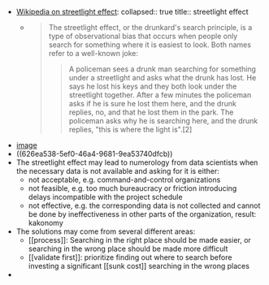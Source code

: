 - [Wikipedia on streetlight effect](https://en.wikipedia.org/wiki/Streetlight_effect):
  collapsed:: true
  title:: streetlight effect
	- > The streetlight effect, or the drunkard's search principle, is a type of observational bias that occurs when people only search for something where it is easiest to look. Both names refer to a well-known joke:
	  > > A policeman sees a drunk man searching for something under a streetlight and asks what the drunk has lost. He says he lost his keys and they both look under the streetlight together. After a few minutes the policeman asks if he is sure he lost them here, and the drunk replies, no, and that he lost them in the park. The policeman asks why he is searching here, and the drunk replies, "this is where the light is".[2]
- [image](https://sketchplanations.com/looking-under-the-lamppost)
- ((626ea538-5ef0-46a4-9681-9ea53740dfcb))
- The streetlight effect may lead to numerology from data scientists when the necessary data is not available and asking for it is either:
  * not acceptable, e.g. command-and-control organizations
  * not feasible, e.g. too much bureaucracy or friction introducing delays incompatible with the project schedule
  * not effective, e.g. the corresponding data is not collected and cannot be done by ineffectiveness in other parts of the organization, result: kakonomy
- The solutions may come from several different areas:
	- [[process]]: Searching in the right place should be made easier, or searching in the wrong place should be made more difficult
	- [[validate first]]: prioritize finding out where to search before investing a significant [[sunk cost]] searching in the wrong places
-